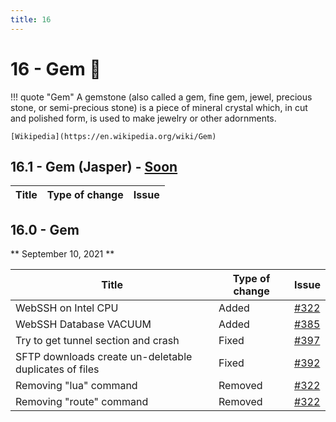 ```yaml
---
title: 16
---
```

# 16 - Gem :gem:
!!! quote "Gem"
    A gemstone (also called a gem, fine gem, jewel, precious stone, or semi-precious stone) is a piece of mineral crystal which, in cut and polished form, is used to make jewelry or other adornments.

    [Wikipedia](https://en.wikipedia.org/wiki/Gem)

## 16.1 - Gem (Jasper) - [Soon](https://webssh.net/documentation/becoming-external-tester/)
| Title | Type of change | Issue |
| --- | --- | --- |

## 16.0 - Gem
** September 10, 2021 **

| Title | Type of change | Issue |
| --- | --- | --- |
| WebSSH on Intel CPU | Added | [#322](https://github.com/isontheline/pro.webssh.net/issues/322) |
| WebSSH Database VACUUM | Added | [#385](https://github.com/isontheline/pro.webssh.net/issues/385) |
| Try to get tunnel section and crash | Fixed | [#397](https://github.com/isontheline/pro.webssh.net/issues/397) |
| SFTP downloads create un-deletable duplicates of files | Fixed | [#392](https://github.com/isontheline/pro.webssh.net/issues/392) |
| Removing "lua" command | Removed | [#322](https://github.com/isontheline/pro.webssh.net/issues/322) |
| Removing "route" command | Removed | [#322](https://github.com/isontheline/pro.webssh.net/issues/322) |